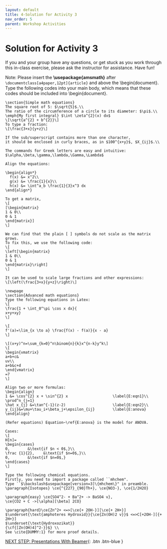 ```yaml
---
layout: default
title: 4-Solution for Activity 3
nav_order: 5
parent: Workshop Activities
---
```


# Solution for Activity 3
If you and your group have any questions, or get stuck as you work through this in-class exercise, please ask the instructor for assistance. Have fun!

Note: Please insert the **\usepackage{amsmath}** after `\documentclass[a4paper,12pt]{article}` and above the \begin{document}. Type the following codes into your main body, which means that these codes should be included into \begin{document}.

```
\section{Simple math equations}
The square root of 5: $\sqrt{5}$.\\
The ratio of the circumference of a circle to its diameter: $\pi$.\\
\emph{My first integral} $\int \zeta^{2}(x) dx$
\[\sqrt{a^{2} + b^{2}}\]
To type a fraction:
\[\frac{3+x}{y+z}\]

If the sub/superscript contains more than one character, 
it should be enclosed in curly braces, as in $100^{x+y}$, $X_{ij}$.\\

The commands for Greek letters are easy and intuitive: 
$\alpha,\beta,\gamma,\lambda,\Gamma,\Lambda$

Align the equations:

\begin{align*}
  f(x) &= x^2\\
  g(x) &= \frac{1}{x}\\
  h(x) &= \int^a_b \frac{1}{3}x^3 dx
\end{align*}

To get a matrix,
\[
[\begin{matrix}
1 & 0\\
0 & 1
\end{matrix}]
\]

We can find that the plain [ ] symbols do not scale as the matrix grows. 
To fix this, we use the following code:
\[
\left[\begin{matrix}
1 & 0\\
0 & 1
\end{matrix}\right]
\]

It can be used to scale large fractions and other expressions:
\[\left(\frac{3+x}{y+z}\right)\]

\newpage
\section{Advanced math equations}
Type the following equations in Latex:
\[
\frac{1 + \int_0^\pi \cos x dx}{
x+y+xy}
\]

\[
f'(a)=\lim_{x \to a} \frac{f(x) - f(a)}{x - a}
\]

\[(x+y)^n=\sum_{k=0}^n\binom{n}{k}x^{n-k}y^k\]
\[
\begin{vmatrix}
a+b+c&
uv\\
a+b&c+d
\end{vmatrix}
=7
\]

Align two or more formulas:
\begin{align}
1 &= \cos^{2} x + \sin^{2} x                    \label{E:eqn1}\\
\prod^n_{j=1}
\hat x_{j} &=\tan^{-1}(z-2)                     \label{E:eqn2}\\
y_{ij}&=\mu+\tau_i+\beta_j+\epsilon_{ij}        \label{E:anova}
\end{align}

(Refer equations) Equation~\ref{E:anova} is the model for ANOVA.

Cases:
\[
H[n]=
\begin{cases}
0,        &\text{if $n < 0$,}\\
\frac {1}{2},    &\text{if $n=0$,}\\
0,        &\text{if $n=0$,}
\end{cases}
\]

Type the following chemical equations. 
Firstly, you need to import a package called ``mhchem". 
Type ``$\backslash$usepackage[version=3]\{mhchem\}" in preamble.
\paragraph{Isotopes} \ce{^{227}_{90}Th+}, \ce{NO3-}, \ce{1/2H2O}

\paragraph{easy} \ce{SO4^2- + Ba^2+ -> BaSO4 v}, 
\ce{CO2 + C ->[\alpha][\beta] 2CO}

\paragraph{hard}\ce{Zn^2+ <=>[\ce{+ 2OH-}][\ce{+ 2H+}] 
$\underset{\text{amphoteres Hydroxid}}{\ce{Zn(OH)2 v}}$ <=>C[+2OH-][{+ 2H+}] 
$\underset{\text{Hydroxozikat}}
{\cf{[Zn(OH)4]^2-}}$} \\
See \cite{DUMMY:1} for more proof details.
```

[NEXT STEP: Presentations With Beamer](act-5.html){: .btn .btn-blue }
